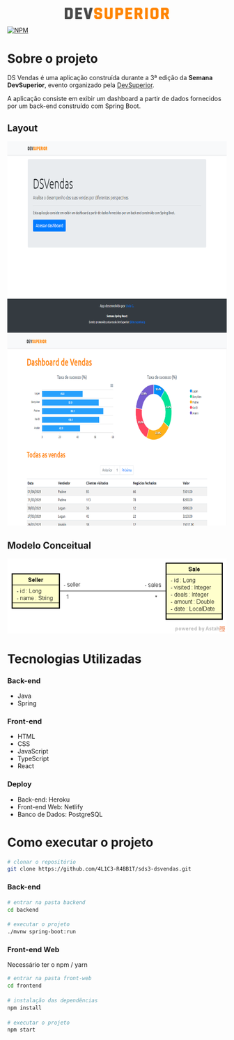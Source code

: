 <p align="center">
  <img src="https://github.com/4L1C3-R4BB1T/sds3-dsvendas/blob/main/_assets/logo.svg" width="240px" />
</p>

[![NPM](https://img.shields.io/npm/l/react)](https://github.com/4L1C3-R4BB1T/sds3-dsvendas/blob/main/LICENSE) 

# Sobre o projeto
DS Vendas é uma aplicação construída durante a 3ª edição da **Semana DevSuperior**, evento organizado pela [DevSuperior](https://devsuperior.com.br "Site da DevSuperior").

A aplicação consiste em exibir um dashboard a partir de dados fornecidos por um back-end construído com Spring Boot.

## Layout 
<img height="440" src="https://github.com/4L1C3-R4BB1T/sds3-dsvendas/raw/main/_assets/web1.png" alt="Web 1" title="Tela início">
<img height="440" src="https://github.com/4L1C3-R4BB1T/sds3-dsvendas/raw/main/_assets/web2.png" alt="Web 2" title="Tela dashboard">

## Modelo Conceitual
![Modelo Conceitual](https://github.com/4L1C3-R4BB1T/sds3-dsvendas/raw/main/_assets/modelo-conceitual.png)

# Tecnologias Utilizadas
### Back-end
- Java
- Spring 
### Front-end
- HTML 
- CSS  
- JavaScript 
- TypeScript
- React
### Deploy
- Back-end: Heroku
- Front-end Web: Netlify
- Banco de Dados: PostgreSQL

# Como executar o projeto
```bash
# clonar o repositório
git clone https://github.com/4L1C3-R4BB1T/sds3-dsvendas.git
```
### Back-end
```bash
# entrar na pasta backend
cd backend

# executar o projeto
./mvnw spring-boot:run
```

### Front-end Web
Necessário ter o npm / yarn

```bash
# entrar na pasta front-web
cd frontend

# instalação das dependências
npm install

# executar o projeto
npm start
```